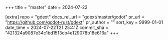 +++
title = "master"
date = 2024-07-22

[extra]
repo = "gdext"
docs_rel_url = "gdext/master/godot"
pr_url = "https://github.com/godot-rust/gdext"
pr_author = ""
sort_key = 9999-01-01
date_time = 2024-07-22T21:25:41Z
commit_sha = "421324a9087e34c1bd1513cb4e129078b18e616a"
+++


